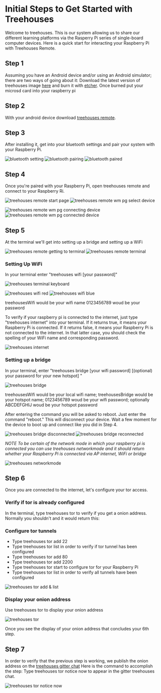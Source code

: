 # Initial Steps to Get Started with Treehouses
Welcome to treehouses. This is our system allowing us to share our different learning platforms via the Rasperry Pi series of single-board computer devices. Here is a quick start for interacting your Raspberry Pi with Treehouses Remote.
## Step 1
Assuming you have an Android device and/or using an Android simulator; there are two ways of going about it:
Download the latest version of treehouses image [here](http://download.treehouses.io/) and burn it with [etcher](https://www.balena.io/etcher/). Once burned put your microsd card into your raspberry pi 
## Step 2
With your android device download [treehouses remote](https://play.google.com/store/apps/details?id=io.treehouses.remote). 
## Step 3
After installing it, get into your bluetooth settings and pair your system with your Raspberry Pi.

![bluetooth setting](https://t8f5ng.sn.files.1drv.com/y4mYF-F5p7h9FSFt3MBeSvZKo2ulfZ3bwmmqSrgdmXV1ra9-ETg2eIE6uttDgKX5BYFXCYfmkmQdyQ408KGNJOkZBJNkAQYH7L1RezQ3gIGG8Q8dnt8vp73PtLRJMVCkAI2GclEZ6E7c0jRe-IbWQMhr7CR8q43iLhP7B5t5yyIslzi1r8nEq99LzYIojrsGkLnOmrf6mi-4nGuyCL4B97XGg?width=150&height=256&cropmode=none) ![bluetooth pairing](https://t8f4ng.sn.files.1drv.com/y4mhBtw5v6qYzMSmfMlgjg0rW12pIzuVZcQeHECRBgelYi85SbKN7bRfiZ2qVqWndwDvdwXX12aswYB42WxNZyCbJcronQlcEqclcqlvGLfm9JRxmHAAaZ3eoInUIbI0SwvCXV-1p7c_FyDf7r1XIDqWwPl0ygUQzLQ-L6-tiQF_yErZW7m5w1eAVw4BN5Yt83yRlS3fcJx5CQIrsKsG-WWGA?width=149&height=256&cropmode=none) ![bluetooth paired](https://umfxng.sn.files.1drv.com/y4mdFf3QEh6MdAOwJt3_fQ0lhySCGDu6GcV5pj0lIMh6VNOSkZTEaNiVP23UGrFavcez4G3yf6rj3PLPX8IXlr755GhhtjqBFUILXln6jha1joX1VFTPlNvfGLTsrW8OwxrNRhSTyeWGbU0wkYZa2j0287eyidvL_aZouQMbJdSAiKjG_cJFRVUnDenFlOI7UWNQ_1sGaiHKg7MDl8SFj8GlA?width=149&height=256&cropmode=none)

## Step 4
Once you're paired with your Raspberry Pi, open treehouses remote and connect to your Raspberry Ri.

![treehouses remote start page](https://umfwng.sn.files.1drv.com/y4msr8sunq_qg0hu39-C7CWEuOgyZMyg_SgJfYL6jU76Wb_lQlWhKn4mcq8tm0m7IembIpZuZhzFpeSoU0PujmAitllAV4iANX_dbyDNTfAdrxxDwksJkQttxJQR9Qf6GrOl3W7ZcvKrv2lufaKFuu469Y7UexHkNpLP8-tz5xbz5I7ctfAMF-NMtQHCBwK_HYbRIvt6jI6YWYZqghVALxmFg?width=385&height=660&cropmode=none) ![treehouses remote wm pg select device](https://umfzng.sn.files.1drv.com/y4mQ40_hZQUze_wSgi0rVxRGrvav7wJs5PLHjlcJd5Jm47_XknTBfo6BbD_DzN2P4OwePly3CJHtq2zkLnPYFzI0n47MXzwWU4nMuJFKmrx3UqZsDDUdxB_1r3qWUaqCOdJ7GTu9eVrwbBoGerOadcA8kdN050x_HMTmTa5RYhWkzZtOiw-LoFTbEQWC31UbLko2b4yPXA0bC35RtcKn44PWA?width=385&height=660&cropmode=none)

![treehouses remote wm pg connecting device](https://umfyng.sn.files.1drv.com/y4mRUnWtsHKL7ssDVVgMgO1izlua8O60RtbN6AhE_7Az0LjMVr2maotyh_8dLOW3UtyDO9lRD3XpbwvNY_dWknQV54o-dwrjhz1UqIsopdrju5UIzMyR0KQBF7RsqhnFpa9nHP63G1IT960-GXap_wHcEYaGKQYIEC2rOAKYM5JvkyYm60MR23iG1RvPcS7nTzjg7TQ1ADyTGGGwDPCf9_jJQ?width=386&height=660&cropmode=none) ![treehouses remote wm pg connected device](https://umf1ng.sn.files.1drv.com/y4m8822OJm2YjnJoqw6E6eexXFpsW3VgTteG_-VIvt1L0oVkFpy7DpVf6D4vU034Ffnw8_Gnb2WqmBrAoeGguAGSOSR1GvuL4bqHJjmL0P7LcMSWk6khxfG1G5jF6X1TC__jkfl2MlzmeCC0vBLOku6wxmjpJysvo2gKF1Y5ehjENsvvAf2Owa81FleIeHOtSoiVpP4aS2gjeQ073bCjFo77A?width=385&height=660&cropmode=none)

## Step 5
At the terminal we'll get into setting up a bridge and setting up a WiFi

![treehouses remote getting to terminal](https://umf0ng.sn.files.1drv.com/y4mFAcpkZ33W8F3tF9JXERJFiFD2GKOi3kzGFC5_ofRitSd0SP1w1xG8QpFhY99tNr_ioNtpmiTN5-oZscVlKWMRDuwgzPkkofrSSnUYjU7JHwAm_dfQE4-DbeDkb5pw59pTZxWxNT1EjDMV55HdDuzXjW5gsf2vJDiPssPsT4fiXufGQoYydVlm47tZvJxsPh3y87vfa6TANj00erPs326Jg?width=386&height=660&cropmode=none) ![treehouses remote terminal](https://umf3ng.sn.files.1drv.com/y4mOpuDbds7VR5J5W2TPvKmdP4lc8kkL81u5lwEsd-2mG848G0aemiSH3oPQM0wr7-EaGPhFgvZBXEZDChyS1ADEuGGFSJz-oUUGzwNuGRXRk4ERj732q_26055-LgFkFnSlKNXuMWSqcvkm2Mgu5E-Efj2TIih-uBDDeYkf9ghhFbseB-HiLEE5Q8agQyF4qqbFfRaUxQNCUWMHeJ5LwNK2Q?width=386&height=660&cropmode=none)

### Setting Up WiFi
In your terminal enter "treehouses wifi <your local WiFi name> [your password]"

![treehouses terminal keyboard](https://umf2ng.sn.files.1drv.com/y4mC0FSBKeaVG-hBA8CxB_eZ1yhaLnEiAhzdvV5KS3J6VG4gdUgqambgt7q3OKAYr6EMqbwaF3kCjjs_JDV1JxtQim3e1nqTj73o8x6cowIY5BEu616DbDzDPYA1YK7mZ8HnTXCzclZpt39JST18eTzAP-lKQe6ko4jv0ScT3N2tVfalrKe6FYHBBmEZSHP2uwlCgeM7w1evRka82n3hJmSIg?width=660&height=347&cropmode=none)

![treehouses wifi red](https://umf5ng.sn.files.1drv.com/y4mMw_3pDqDL2bLlciiaT5qGXVqQqZMph2b0YLgC42uW2zu3YxVG71_pMEzGhNdtuFjGpkDGnVm3zWg19NXaXcwz9C8zH6U0lf-j3WybxpfBQcPu6ftqnGGt2e0tG5DSb2u52pToVEey2d1HH-wgcCNq_HAoy5p_3OakeIbf_hE7Fqdrq-BQOCIq8MXFJaopekjbclZq3Vf3WVyFrnxP7LNsQ?width=385&height=660&cropmode=none) ![treehouses wifi blue](https://umf4ng.sn.files.1drv.com/y4m3H_1d4-x2aP04SG8S9w-vRirLQTUS4_JbQ0ZB51Ew0OnnESgdffSj-hK3J86URD6SferJC4PbpFMrCe9_LKfJyoFr822e4IYvn28U3urA_B3acCIu588G_kPwxs-o7WAbI4z_PulNqM_NxTYVNg3msedn3TnVoR7SESv6hBuRlFDZLpiNwc5YB410XDpwJfjxmj941J_AwBivIqab8FbwQ?width=386&height=660&cropmode=none)

treehousesWifi would be your wifi name 0123456789 woud be your password

To verify if your raspberry pi is connected to the internet, just type "treehouses internet" into your terminal. If it returns true, it means your Raspberry Pi is connected. If it returns false, it means your Raspberry Pi is not connected to the internet. In that latter case, you should check the spelling of your WiFi name and corresponding password.

![treehouses internet](https://usf2ng.sn.files.1drv.com/y4m_FlAdCVdNu20VDpR24fQKM9Z4xFQiz6owQKUhTa8pFGg4IMS8tPCcRG8Ygquf9TwJcgfqw2Cs4Qu_FyoTB0t_lptAPSscDElzJdk5if66L3v7hkucLFWBaK20K3Q61Op-WkkMR2EWFh82_NJCuW3NKhR4g2Owsj1ca7Zh73KSjczanXarg64URX9BqZAId7CLBB-QypgyRHUtqfUBnOd-A?width=386&height=660&cropmode=none)

### Setting up a bridge
In your terminal, enter "treehouses bridge <your local wifi name> <the new name for your hotspot> [your wifi password] [(optional) your password for your new hotspot] "

![treehouses bridge](https://usf5ng.sn.files.1drv.com/y4mKvK4QMxHcenlxy3kGJWnKd3w3cbrQUXCsFiX3cEqwJBns6PoW7uYDxXwfQZ8fg21b68yOg4sZy3JC5Wj1eeN9xLJKYfU_HVUw78-ZpkgEyOfwnsB7UCBdxzvr8blKZsNDItZuX53GNRhh1k9ULr_3LmZA7ms9YzDVHI7lzpkhmlerhvEJXEtPH0PoO9QYME0-KMcFR-s4Vsdsz32e7OAWw?width=386&height=660&cropmode=none)

treehousesWifi would be your local wifi name; treehousesBridge would be your hotspot name; 0123456789 woud be your wifi password; optionally ABCDEFGHIJ woud be your hotspot password

After entering the command you will be asked to reboot. Just enter the command "reboot." This will disconnect your device. Wait a few moment for the device to boot up and connect like you did in Step 4.

![treehouses bridge disconnected](https://usf4ng.sn.files.1drv.com/y4mno52heVl9QZDa1jX9vHMheTD7s94pZ60o8fgVJpUssh8nvzmw4N11kfNVfi_omAOnzUmjEGscInD4aNS-FzMHUmRNmQF7JSx7LnvpAVHE4M8a6-lKyaNQwDnIpDrVf6kbkVhaUVgky_7UR8m8WxGGZIH-ufvRJ7Z42Zhn7mkX5W5IHkh9-GBjy23U2b2G_xFAvB3vaTlJmhzjBQoXgIn4A?width=386&height=660&cropmode=none) ![treehouses bridge reconnected](https://w8fxng.sn.files.1drv.com/y4mjw8J9VcnuYV2u4HHM06cXaLLccl3-kDy1n-_wbYKyUf5yn1PjQt-HnFmB5xxdnWJAXAV-3OFlowWqNHCQyFqh7Hk2vZvtFxNPJavq4OvxSt0h7DFXYLS0s1o71G78mEOXniwG0fBAbtIEVh4CiMP9Sn961NIErsHq8rphb6S68WKHdFanwO_A3Ojn0rFnOI973oydF38I2PhJk7k0tnIXw?width=386&height=660&cropmode=none)

_NOTE To be certain of the network mode in which your raspberry pi is connected you can use treehouses networkmode and it should return whether your Raspberry Pi is connected via AP internet, WiFi or bridge_

![treehouses networkmode](https://w8fwng.sn.files.1drv.com/y4mfY6MqEluQPCCqoLZVAn6udSlJgtKhe3kMrOGpqTzpNGIJcy3NEWGvFpPcG1j_CJwUfFSCYtsDiwp5isSckowhFb5r9-f63uVPQpJcoz4oPRHk-xhsq3oXyv9-gURodylEm8tcegHTjxKAI-6KCTB0dzUxjrn41I8XBGbvpUPDxLYaB849g9FIa4HvE6bk6-0pf1VqmipA6NmgN7oPl4RVQ?width=386&height=660&cropmode=none)

## Step 6
Once you are connected to the internet, let's configure your tor access.
### Verify if tor is already configured
In the terminal, type treehouses tor to verify if you get a onion address. Normally you shouldn't and it would return this:



### Configure tor tunnels
 * Type treehouses tor add 22
 * Type treehouses tor list in order to verify if tor tunnel has been configured
 * Type treehouses tor add 80
 * Type treehouses tor add 2200
 * Type treehouses tor start to configure tor for your Raspberry Pi 
 * Type treehouses tor list in order to verify all tunnels have been configured

![treehouses tor add & list](https://w8erew.sn.files.1drv.com/y4mMU73wKFlnodzx--9Daa4ZaudITu73o_uw60fuD4c49Lh5gUMehHx2n2UZugdTx5juSm7uCcgbBuBHB-JKxl_xrOwlmP3nTY488Fv22CkhjKtcJ9fQJyij-M8KqqJCo_ososLsPeYQzHGEa9eKnsKfi23wINWONGneI2P1PcmLxLbvMG_LqDfLJgmJn0C4vafxitwk0eSDDeGJrSaGmNtXA?width=386&height=660&cropmode=none)

### Display your onion address
Use treehouses tor to display your onion address

![treehouses tor](https://w8euew.sn.files.1drv.com/y4m3YcMQ_14gUV5le3fMMHqWOCqPeoNxKzkAP7zKhxrUaiGLPjfokW7uIDwY4KKdd8ZUTiiBO_L2VQHIGPpcfncj1z1QiR54vVjTk2W79_tofYovG6L_rJ8C8MgfkyKcTEk_OfhyzY7ZKXfleFORpvh_Mf-kW6GI2PK2IDlF3aS5ie7yiKABFQ6l3ehugYqecZp8-Teu-7D-nrvCxbbplfAXQ?width=386&height=660&cropmode=none)

Once you see the display of your onion address that concludes your 6th step.
## Step 7
In order to verify that the previous step is working, we publish the onion address on the [treehouses gitter chat](https://gitter.im/open-learning-exchange/treehouses)
Here is the command to accomplish the step:
Type treehouses tor notice now to appear in the gitter treehouses chat.

![treehouses tor notice now](https://w8etew.sn.files.1drv.com/y4m5Y8tjltwoCx8Yi5XnJwORs2c_8hNH1Q0m52fQtkYORGj9SQRLd1m0kustmYUwsimMfsQ4GXxxsXKBAnEQxYPYce-F1tQrz9Ak2JmDhVqxucP25yZb0oaItgioA6zVaxqbBkCW5g6tqzfWcmDShqrz96u5RzhwJ3EAPdE_i_OtugQYyYfwcvRzxcL1XoCEpspYLxLiZK7xOSDtIG3EAhDQw?width=386&height=660&cropmode=none)
